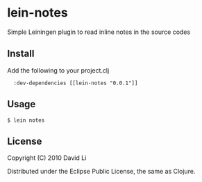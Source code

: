 lein-notes
======

Simple Leiningen plugin to read inline notes in the source codes

Install
-----
Add the following to your project.clj

      :dev-dependencies [[lein-notes "0.0.1"]]

Usage
-----

	$ lein notes

License
-----

Copyright (C) 2010 David Li

Distributed under the Eclipse Public License, the same as Clojure.

